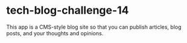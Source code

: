 # tech-blog-challenge-14
This app is a CMS-style blog site so that you can publish articles, blog posts, and your thoughts and opinions.
